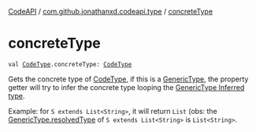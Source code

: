 [CodeAPI](../index.md) / [com.github.jonathanxd.codeapi.type](index.md) / [concreteType](.)

# concreteType

`val `[`CodeType`](-code-type/index.md)`.concreteType: `[`CodeType`](-code-type/index.md)

Gets the concrete type of [CodeType](-code-type/index.md), if this is a [GenericType](-generic-type/index.md), the property getter will try to
infer the concrete type looping the [GenericType Inferred type](-generic-type/resolved-type.md).

Example: for `S extends List<String>`, it will return `List` (obs: the [GenericType.resolvedType](-generic-type/resolved-type.md) of `S extends List<String>` is `List<String>`.

